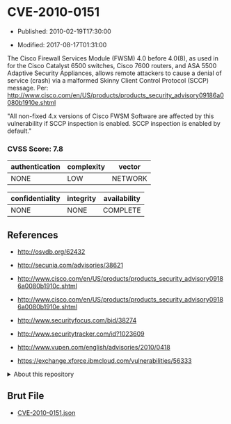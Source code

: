 # CVE-2010-0151

- Published: 2010-02-19T17:30:00

- Modified: 2017-08-17T01:31:00

The Cisco Firewall Services Module (FWSM) 4.0 before 4.0(8), as used in for the Cisco Catalyst 6500 switches, Cisco 7600 routers, and ASA 5500 Adaptive Security Appliances, allows remote attackers to cause a denial of service (crash) via a malformed Skinny Client Control Protocol (SCCP) message. Per: http://www.cisco.com/en/US/products/products_security_advisory09186a0080b1910e.shtml

"All non-fixed 4.x versions of Cisco FWSM Software are affected by this vulnerability if SCCP inspection is enabled. SCCP inspection is enabled by default."

### CVSS Score: **7.8**

| authentication | complexity | vector |
| --- | --- | --- |
| NONE | LOW | NETWORK |

| confidentiality | integrity | availability |
| --- | --- | --- |
| NONE | NONE | COMPLETE |

## References

* http://osvdb.org/62432

* http://secunia.com/advisories/38621

* http://www.cisco.com/en/US/products/products_security_advisory09186a0080b1910c.shtml

* http://www.cisco.com/en/US/products/products_security_advisory09186a0080b1910e.shtml

* http://www.securityfocus.com/bid/38274

* http://www.securitytracker.com/id?1023609

* http://www.vupen.com/english/advisories/2010/0418

* https://exchange.xforce.ibmcloud.com/vulnerabilities/56333

<details>
<summary>About this repository</summary> 

  This repository is part of the project [Live Hack CVE](https://github.com/Live-Hack-CVE). Main website can be found [www.live-hack.org](https://www.live-hack.org) 
  
  Made by [Sn0wAlice](https://github.com/Sn0wAlice) for the people that care about security and need to have a feed of the latest CVEs. Hope you enjoy it, don't forget to star the repo and follow me on [Twitter](https://twitter.com/Sn0wAlice) and [Github](https://github.com/Sn0wAlice). And that is my [personnal website](https://www.alice-snow.me/)

  - [Home Page](https://github.com/Live-Hack-CVE)
  - [Framework](https://github.com/Live-Hack-CVE/cve-framework)
  - [CVE database](https://github.com/Live-Hack-CVE/full_database)
  - [Changelog](https://github.com/Live-Hack-CVE/Changelog)
</details>

## Brut File

* [CVE-2010-0151.json](https://raw.githubusercontent.com/Live-Hack-CVE/full_database/main/cves/2010/CVE-2010-0151.json)

